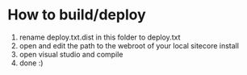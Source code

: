 # How to build/deploy
1. rename deploy.txt.dist in this folder to deploy.txt
2. open and edit the path to the webroot of your local sitecore install
3. open visual studio and compile
4. done :)
